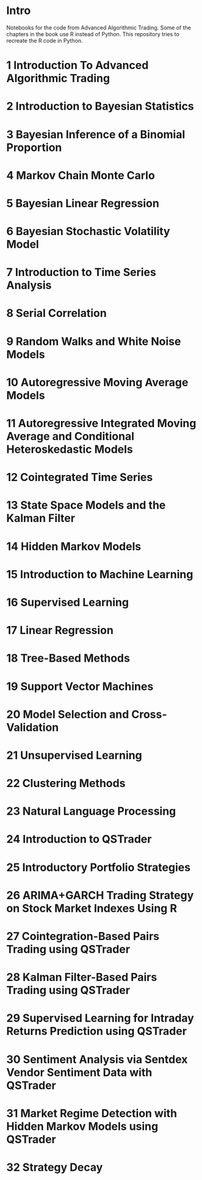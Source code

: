 # Intro
Notebooks for the code from Advanced Algorithmic Trading. Some of the chapters in the book use R instead of Python.
This repository tries to recreate the R code in Python.

# 1 Introduction To Advanced Algorithmic Trading

# 2 Introduction to Bayesian Statistics

# 3 Bayesian Inference of a Binomial Proportion

# 4 Markov Chain Monte Carlo

# 5 Bayesian Linear Regression

# 6 Bayesian Stochastic Volatility Model

# 7 Introduction to Time Series Analysis

# 8 Serial Correlation

# 9 Random Walks and White Noise Models

# 10 Autoregressive Moving Average Models

# 11 Autoregressive Integrated Moving Average and Conditional Heteroskedastic Models

# 12 Cointegrated Time Series

# 13 State Space Models and the Kalman Filter

# 14 Hidden Markov Models

# 15 Introduction to Machine Learning

# 16 Supervised Learning

# 17 Linear Regression

# 18 Tree-Based Methods

# 19 Support Vector Machines

# 20 Model Selection and Cross-Validation

# 21 Unsupervised Learning

# 22 Clustering Methods

# 23 Natural Language Processing

# 24 Introduction to QSTrader

# 25 Introductory Portfolio Strategies

# 26 ARIMA+GARCH Trading Strategy on Stock Market Indexes Using R

# 27 Cointegration-Based Pairs Trading using QSTrader

# 28 Kalman Filter-Based Pairs Trading using QSTrader

# 29 Supervised Learning for Intraday Returns Prediction using QSTrader

# 30 Sentiment Analysis via Sentdex Vendor Sentiment Data with QSTrader

# 31 Market Regime Detection with Hidden Markov Models using QSTrader

# 32 Strategy Decay
